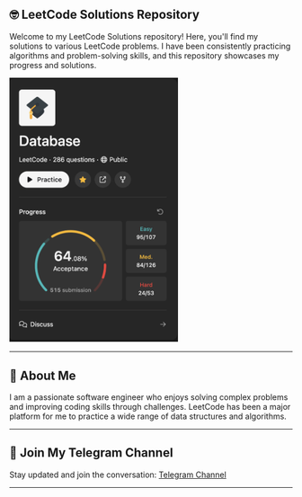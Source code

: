## 🤓 LeetCode Solutions Repository

Welcome to my LeetCode Solutions repository! Here, you'll find my solutions to various LeetCode problems. I have been consistently practicing algorithms and problem-solving skills, and this repository showcases my progress and solutions.

<img src="./image.png" alt="LeetCode Profile" width="300" >

---

## 🫡 About Me

I am a passionate software engineer who enjoys solving complex problems and improving coding skills through challenges. LeetCode has been a major platform for me to practice a wide range of data structures and algorithms.

---

## 📢 Join My Telegram Channel

Stay updated and join the conversation: [Telegram Channel](https://t.me/mensenvau)

---
